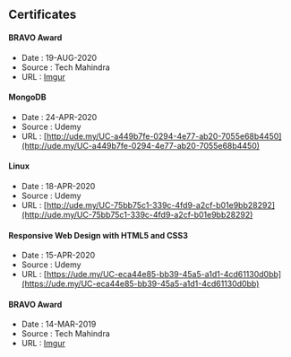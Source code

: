 ## Certificates

#### BRAVO Award
* Date   : 19-AUG-2020
* Source : Tech Mahindra
* URL    : [Imgur](https://i.imgur.com/HfpOqGq.jpg)

#### MongoDB
* Date   : 24-APR-2020
* Source : Udemy
* URL    : [http://ude.my/UC-a449b7fe-0294-4e77-ab20-7055e68b4450](http://ude.my/UC-a449b7fe-0294-4e77-ab20-7055e68b4450)

#### Linux
* Date   : 18-APR-2020
* Source : Udemy
* URL    : [http://ude.my/UC-75bb75c1-339c-4fd9-a2cf-b01e9bb28292](http://ude.my/UC-75bb75c1-339c-4fd9-a2cf-b01e9bb28292)

#### Responsive Web Design with HTML5 and CSS3
* Date   : 15-APR-2020
* Source : Udemy
* URL    : [https://ude.my/UC-eca44e85-bb39-45a5-a1d1-4cd61130d0bb](https://ude.my/UC-eca44e85-bb39-45a5-a1d1-4cd61130d0bb)

#### BRAVO Award
* Date   : 14-MAR-2019
* Source : Tech Mahindra
* URL    : [Imgur](https://i.imgur.com/JYuZKZA.jpg)
